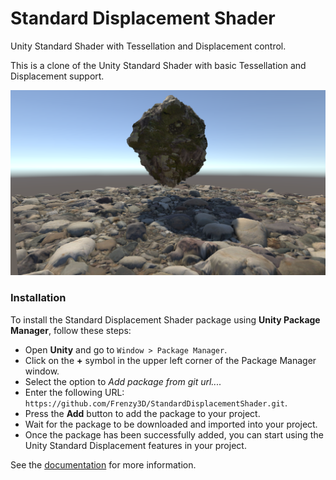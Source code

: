 # Standard Displacement Shader
Unity Standard Shader with Tessellation and Displacement control.

This is a clone of the Unity Standard Shader with basic Tessellation and Displacement support.

![Sample1](Documentation~/images/sample.png)

### Installation

To install the Standard Displacement Shader package using **Unity Package Manager**, follow these steps:

- Open **Unity** and go to ```Window > Package Manager```.
- Click on the **+** symbol in the upper left corner of the Package Manager window.
- Select the option to *Add package from git url....*
- Enter the following URL: ```https://github.com/Frenzy3D/StandardDisplacementShader.git```.
- Press the **Add** button to add the package to your project.
- Wait for the package to be downloaded and imported into your project.
- Once the package has been successfully added, you can start using the Unity Standard Displacement features in your project.
	
See the [documentation](Documentation~/DOCUMENTATION.md) for more information.
